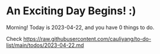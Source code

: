# An Exciting Day Begins! :)

Morning! Today is 2023-04-22, and you have 0 things to do.

Check https://raw.githubusercontent.com/cauliyang/to-do-list/main/todos/2023-04-22.md